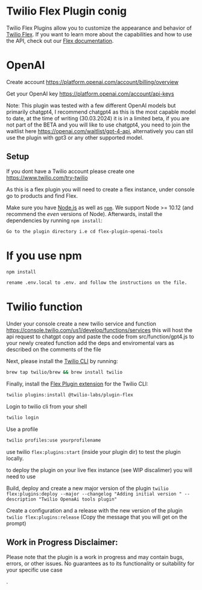 #  Twilio Flex Plugin conig

Twilio Flex Plugins allow you to customize the appearance and behavior of [Twilio Flex](https://www.twilio.com/flex). If you want to learn more about the capabilities and how to use the API, check out our [Flex documentation](https://www.twilio.com/docs/flex).



# OpenAI



Create account
https://platform.openai.com/account/billing/overview

Get your OpenAI key 
https://platform.openai.com/account/api-keys

Note:
This plugin was tested with a few different OpenAI models but primarily chatgpt4, I recommend chatgpt4 as this is the most capable model to date, at the time of writing (30.03.2024) it is in a limited beta, if you are not part of the BETA and you will  like to use chatgpt4, you need to join the waitlist here https://openai.com/waitlist/gpt-4-api, alternatively you can stil use the plugin with gpt3 or any other supported model.




## Setup

If you dont have a Twilio account please create one https://www.twilio.com/try-twilio 

As this is a flex plugin you will need to create a flex instance, under console go to products and find Flex.


Make sure you have [Node.js](https://nodejs.org) as well as [`npm`](https://npmjs.com). We support Node >= 10.12 (and recommend the _even_ versions of Node). Afterwards, install the dependencies by running `npm install`:
 

 

```bash
Go to the plugin directory i.e cd flex-plugin-openai-tools
```
# If you use npm
```bash
npm install
```
```bash
rename .env.local to .env. and follow the instructions on the file.
```
# Twilio function

Under your console create a new twilio service and function https://console.twilio.com/us1/develop/functions/services this will host the api request to chatgpt 
copy and paste the code from src/function/gpt4.js to your newly created function add the deps and enviromental vars as described on the comments of the file 


Next, please install the [Twilio CLI](https://www.twilio.com/docs/twilio-cli/quickstart) by running:

```bash
brew tap twilio/brew && brew install twilio
```

Finally, install the [Flex Plugin extension](https://github.com/twilio-labs/plugin-flex/tree/v1-beta) for the Twilio CLI:

```bash
twilio plugins:install @twilio-labs/plugin-flex
```
Login to twilio cli from your shell 
```bash
twilio login 
```

Use a profile
```bash
twilio profiles:use yourprofilename
```



use twilio ``` flex:plugins:start ``` (inside your plugin dir) to test the plugin locally.

to deploy the plugin on your live flex instance (see WIP discalimer) you will need to use 



Build, deploy and create a new major version of the plugin
 ``` twilio flex:plugins:deploy --major --changelog "Adding initial version " --description "Twilio OpenaAi tools plugin"  ```

 Create a configuration and a release with the new version of the plugin
``` twilio flex:plugins:release ``` (Copy the message that you will get on the prompt)

## Work in Progress Disclaimer:

Please note that the plugin is a work in progress and may contain bugs, errors, or other issues.  No guarantees as to its functionality or suitability for your specific use case

.
